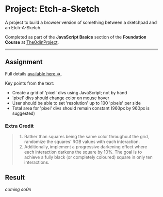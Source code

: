 # Project: Etch-a-Sketch

A project to build a browser version of something between a sketchpad and an Etch-A-Sketch.

Completed as part of the **JavaScript Basics** section of the **Foundation Course** at
[TheOdinProject](https://www.theodinproject.com).

---

## Assignment

Full details [available here &rArr;]([./Initial.md](https://www.theodinproject.com/lessons/foundations-etch-a-sketch)).

Key points from the text:

- Create a grid of 'pixel' divs using JavaScript; not by hand
- 'pixel' divs should change color on mouse hover
- User should be able to set 'resolution' up to 100 'pixels' per side
- Total area for 'pixel' divs should remain constant (960px by 960px is suggested)

### Extra Credit

> 1. Rather than squares being the same color throughout the grid, randomize the squares’ RGB values with each interaction.
> 2. Additionally, implement a progressive darkening effect where each interaction darkens the square by 10%. The goal is to achieve a fully black (or completely coloured) square in only ten interactions.

## Result

*coming so0n*

